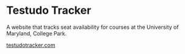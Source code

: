 # Testudo Tracker

A website that tracks seat availability for courses at the University of Maryland, College Park.

[testudotracker.com](https://www.testudotracker.com/)
